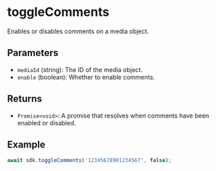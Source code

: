 # toggleComments

Enables or disables comments on a media object.

## Parameters

- `mediaId` (string): The ID of the media object.
- `enable` (boolean): Whether to enable comments.

## Returns

- `Promise<void>`: A promise that resolves when comments have been enabled or disabled.

## Example

```typescript
await sdk.toggleComments('12345678901234567', false);
```